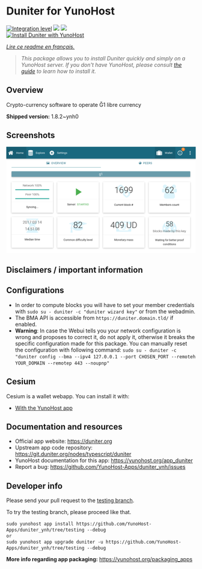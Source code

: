 <!--
N.B.: This README was automatically generated by https://github.com/YunoHost/apps/tree/master/tools/README-generator
It shall NOT be edited by hand.
-->

# Duniter for YunoHost

[![Integration level](https://dash.yunohost.org/integration/duniter.svg)](https://dash.yunohost.org/appci/app/duniter) ![](https://ci-apps.yunohost.org/ci/badges/duniter.status.svg) ![](https://ci-apps.yunohost.org/ci/badges/duniter.maintain.svg)  
[![Install Duniter with YunoHost](https://install-app.yunohost.org/install-with-yunohost.svg)](https://install-app.yunohost.org/?app=duniter)

*[Lire ce readme en français.](./README_fr.md)*

> *This package allows you to install Duniter quickly and simply on a YunoHost server.
If you don't have YunoHost, please consult [the guide](https://yunohost.org/#/install) to learn how to install it.*

## Overview

Crypto-currency software to operate Ğ1 libre currency

**Shipped version:** 1.8.2~ynh0



## Screenshots

![](./doc/screenshots/duniter_admin_g1.png)

## Disclaimers / important information

## Configurations
- In order to compute blocks you will have to set your member credentials with `sudo su - duniter -c "duniter wizard key"` or from the webadmin.
- The BMA API is accessible from `https://duniter.domain.tld/` if enabled.
- **Warning**: In case the Webui tells you your network configuration is wrong and proposes to correct it, do not apply it, otherwise it breaks the specific configuration made for this package.
You can manually reset the configuration with following command:
`sudo su - duniter -c "duniter config --bma --ipv4 127.0.0.1 --port CHOSEN_PORT --remoteh YOUR_DOMAIN --remotep 443 --noupnp"`

## Cesium
Cesium is a wallet webapp. You can install it with:
- [With the YunoHost app](https://github.com/YunoHost-Apps/cesium_ynh)

## Documentation and resources

* Official app website: https://duniter.org
* Upstream app code repository: https://git.duniter.org/nodes/typescript/duniter
* YunoHost documentation for this app: https://yunohost.org/app_duniter
* Report a bug: https://github.com/YunoHost-Apps/duniter_ynh/issues

## Developer info

Please send your pull request to the [testing branch](https://github.com/YunoHost-Apps/duniter_ynh/tree/testing).

To try the testing branch, please proceed like that.
```
sudo yunohost app install https://github.com/YunoHost-Apps/duniter_ynh/tree/testing --debug
or
sudo yunohost app upgrade duniter -u https://github.com/YunoHost-Apps/duniter_ynh/tree/testing --debug
```

**More info regarding app packaging:** https://yunohost.org/packaging_apps